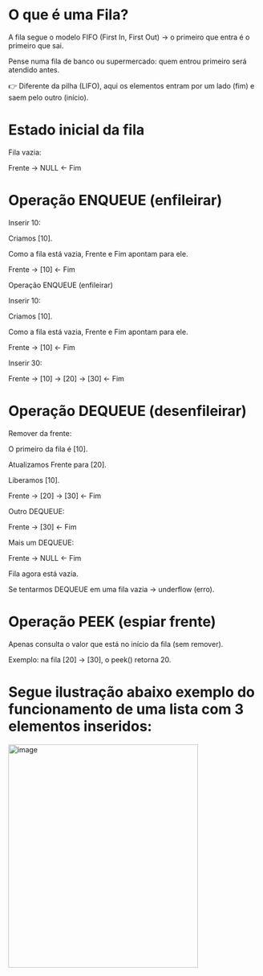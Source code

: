 # O que é uma Fila?

A fila segue o modelo FIFO (First In, First Out) → o primeiro que entra é o primeiro que sai.

Pense numa fila de banco ou supermercado: quem entrou primeiro será atendido antes.

👉 Diferente da pilha (LIFO), aqui os elementos entram por um lado (fim) e saem pelo outro (início).

# Estado inicial da fila

Fila vazia:

Frente -> NULL <- Fim

# Operação ENQUEUE (enfileirar)

Inserir 10:

Criamos [10].

Como a fila está vazia, Frente e Fim apontam para ele.

Frente -> [10] <- Fim

Operação ENQUEUE (enfileirar)

Inserir 10:

Criamos [10].

Como a fila está vazia, Frente e Fim apontam para ele.

Frente -> [10] <- Fim

Inserir 30:

Frente -> [10] -> [20] -> [30] <- Fim

# Operação DEQUEUE (desenfileirar)

Remover da frente:

O primeiro da fila é [10].

Atualizamos Frente para [20].

Liberamos [10].

Frente -> [20] -> [30] <- Fim

Outro DEQUEUE:

Frente -> [30] <- Fim

Mais um DEQUEUE:

Frente -> NULL <- Fim


Fila agora está vazia.

Se tentarmos DEQUEUE em uma fila vazia → underflow (erro).

# Operação PEEK (espiar frente)

Apenas consulta o valor que está no início da fila (sem remover).

Exemplo: na fila [20] -> [30], o peek() retorna 20.

# Segue ilustração abaixo exemplo do funcionamento de uma lista com 3 elementos inseridos:

<img width="378" height="444" alt="image" src="https://github.com/user-attachments/assets/6f834cdf-c9a3-43d9-97fc-420ba773dfc2" />
